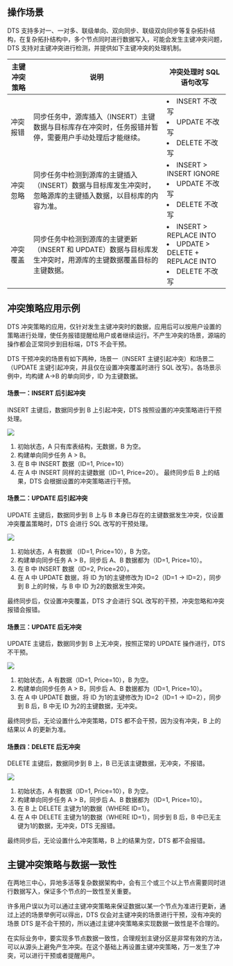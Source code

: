 ## 操作场景
DTS 支持多对一、一对多、联级单向、双向同步、联级双向同步等复杂拓扑结构，在复杂拓扑结构中，多个节点同时进行数据写入，可能会发生主键冲突问题，DTS 支持对主键冲突进行检测，并提供如下主键冲突的处理机制。

| **主键冲突策略** | **说明**                                                     | **冲突处理时 SQL 语句改写**                                    |
| ---------------- | ------------------------------------------------------------ | ------------------------------------------------------------ |
| 冲突报错         | 同步任务中，源库插入（INSERT）主键数据与目标库存在冲突时，任务报错并暂停，需要用户手动处理后才能继续。 | <li>INSERT 不改写<li>UPDATE 不改写<li>DELETE 不改写           |
| 冲突忽略         | 同步任务中检测到源库的主键插入（INSERT）数据与目标库发生冲突时，忽略源库的主键插入数据，以目标库的内容为准。 | <li>INSERT > INSERT IGNORE  <li>UPDATE 不改写<li>DELETE 不改写 |
| 冲突覆盖         | 同步任务中检测到源库的主键更新（INSERT 和 UPDATE）数据与目标库发生冲突时，用源库的主键数据覆盖目标的主键数据。 | <li>INSERT > REPLACE INTO<li> UPDATE > DELETE + REPLACE INTO<li>DELETE 不改写 </li> |

## 冲突策略应用示例

DTS 冲突策略的应用，仅针对发生主键冲突时的数据，应用后可以按用户设置的策略进行处理，使任务报错提醒给用户或者继续运行。不产生冲突的场景，源端的操作都会正常同步到目标端，DTS 不会干预。

DTS 干预冲突的场景有如下两种，场景一（INSERT 主键引起冲突）和场景二（UPDATE 主键引起冲突，并且仅在设置冲突覆盖时进行 SQL 改写）。各场景示例中，均构建 A->B 的单向同步，ID 为主键数据。

#### 场景一：INSERT 后引起冲突

INSERT 主键后，数据同步到 B 上引起冲突，DTS 按照设置的冲突策略进行干预处理。

![](https://qcloudimg.tencent-cloud.cn/raw/570b2e05d6234a13062293e3d11504d7.png)

1. 初始状态，A 只有库表结构，无数据，B 为空。
2. 构建单向同步任务 A > B。
3. 在 B 中 INSERT 数据（ID=1, Price=10）
4. 在 A 中 INSERT 同样的主键数据（ID=1, Price=20）。
最终同步后 B 上的结果，DTS 会根据设置的冲突策略进行干预。

#### 场景二：UPDATE 后引起冲突

UPDATE 主键后，数据同步到 B 上与 B 本身已存在的主键数据发生冲突，仅设置冲突覆盖策略时，DTS 会进行 SQL 改写的干预处理。

![](https://qcloudimg.tencent-cloud.cn/raw/c7b44716b540346f1fe1754136697687.png)

1. 初始状态，A 有数据 （ID=1, Price=10），B 为空。
2. 构建单向同步任务 A > B，同步后 A、B 数据都为（ID=1, Price=10）。
3. 在 B 中 INSERT 数据（ID=2, Price=20）。
4. 在 A 中 UPDATE 数据，将 ID 为1的主键修改为 ID=2（ID=1 -> ID=2），同步到 B 上的时候，与 B 中 ID 为2的数据发生冲突。

最终同步后，仅设置冲突覆盖，DTS 才会进行 SQL 改写的干预，冲突忽略和冲突报错会报错。

#### 场景三：UPDATE 后无冲突

UPDATE 主键后，数据同步到 B 上无冲突，按照正常的 UPDATE 操作进行，DTS 不干预。

![](https://qcloudimg.tencent-cloud.cn/raw/d30fb1f6f19068f91019223d7db8fd72.png)

1. 初始状态，A 有数据（ID=1, Price=10），B 为空。
2. 构建单向同步任务 A > B，同步后 A、B 数据都为（ID=1, Price=10）。
3. 在 A 中 UPDATE 数据，将 ID 为1的主键修改为 ID=2（ID=1 -> ID=2），同步到 B 后，B 中无 ID 为2的主键数据，无冲突。

最终同步后，无论设置什么冲突策略，DTS 都不会干预，因为没有冲突，B 上的结果以 A 的更新为准。

#### 场景四：DELETE 后无冲突

DELETE 主键后，数据同步到 B 上，B 已无该主键数据，无冲突，不报错。

![](https://qcloudimg.tencent-cloud.cn/raw/99b3993b2e5588cd77c2b704b82dc9ba.png)

1. 初始状态，A 有数据（ID=1, Price=10），B 为空。
2. 构建单向同步任务 A > B，同步后 A、B 数据都为（ID=1, Price=10）。
3. 在 B 上 DELETE 主键为1的数据（WHERE ID=1）。
4. 在 A 中 DELETE 主键为1的数据（WHERE ID=1），同步到 B 后，B 中已无主键为1的数据，无冲突，DTS 无报错。

最终同步后，无论设置什么冲突策略，B 上的结果为空，DTS 都不会报错。

## 主键冲突策略与数据一致性
在两地三中心，异地多活等复杂数据架构中，会有三个或三个以上节点需要同时进行数据写入，保证多个节点的一致性至关重要。

许多用户误以为可以通过主键冲突策略来保证数据以某一个节点为准进行更新，通过上述的场景举例可以得出，DTS 仅会对主键冲突的场景进行干预，没有冲突的场景 DTS 是不会干预的，所以通过主键冲突策略来实现数据一致性是不合理的。

在实际业务中，要实现多节点数据一致性，合理规划主键分区是非常有效的方法，可以从源头上避免产生冲突。在这个基础上再设置主键冲突策略，万一发生了冲突，可以进行干预或者提醒用户。

